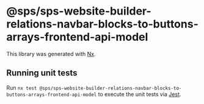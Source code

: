 # @sps/sps-website-builder-relations-navbar-blocks-to-buttons-arrays-frontend-api-model

This library was generated with [Nx](https://nx.dev).

## Running unit tests

Run `nx test @sps/sps-website-builder-relations-navbar-blocks-to-buttons-arrays-frontend-api-model` to execute the unit tests via [Jest](https://jestjs.io).
